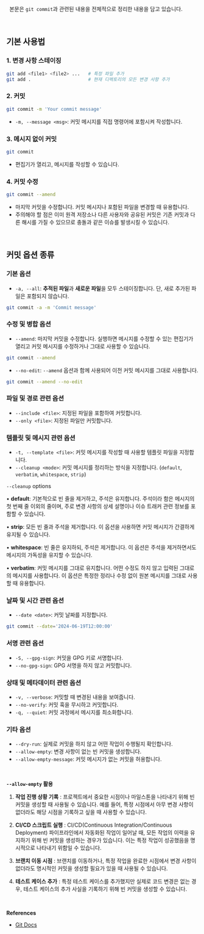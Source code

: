 
&nbsp;&nbsp;본문은 `git commit`과 관련된 내용을 전체적으로 정리한 내용을 담고 있습니다.

<br>

## 기본 사용법

### 1. 변경 사항 스테이징

```sh
git add <file1> <file2> ...   # 특정 파일 추가
git add .                     # 현재 디렉토리의 모든 변경 사항 추가
```

### 2. 커밋

```sh
git commit -m 'Your commit message'
```

- `-m, --message <msg>`: 커밋 메시지를 직접 명령어에 포함시켜 작성합니다.

### 3. 메시지 없이 커밋

```sh
git commit
```

- 편집기가 열리고, 메시지를 작성할 수 있습니다.

### 4. 커밋 수정

```sh
git commit --amend
```

- 마지막 커밋을 수정합니다. 커밋 메시지나 포함된 파일을 변경할 때 유용합니다.
- 주의해야 할 점은 이미 원격 저장소나 다른 사용자와 공유된 커밋은 기존 커밋과 다른 해시를 가질 수 있으므로 충돌과 같은 이슈를 발생시킬 수 있습니다.

<br>

## 커밋 옵션 종류

### 기본 옵션

- `-a, --all`: **추적된 파일**과 **새로운 파일**을 모두 스테이징합니다. 단, 새로 추가된 파일은 포함되지 않습니다.

```sh
git commit -a -m 'Commit message'
```

### 수정 및 병합 옵션

- `--amend`: 마지막 커밋을 수정합니다. 실행하면 메시지를 수정할 수 있는 편집기가 열리고 커밋 메시지를 수정하거나 그대로 사용할 수 있습니다.

```sh
git commit --amend
```

- `--no-edit`: `--amend` 옵션과 함께 사용되어 이전 커밋 메시지를 그대로 사용합니다.

```sh
git commit --amend --no-edit
```

### 파일 및 경로 관련 옵션


- `--include <file>`: 지정된 파일을 포함하여 커밋합니다.
- `--only <file>`: 지정된 파일만 커밋합니다.

### 템플릿 및 메시지 관련 옵션

- `-t, --template <file>`: 커밋 메시지를 작성할 때 사용할 템플릿 파일을 지정합니다.
- `--cleanup <mode>`: 커밋 메시지를 정리하는 방식을 지정합니다. (`default`, `verbatim`, `whitespace`, `strip`)

`--cleanup` options

  • **default**: 기본적으로 빈 줄을 제거하고, 주석은 유지합니다. 주석이라 함은 메시지의 첫 번째 줄 이외의 줄이며, 주로 변경 사항의 상세 설명이나 이슈 트래커 관련 정보를 포함할 수 있습니다.
  
  • **strip**: 모든 빈 줄과 주석을 제거합니다. 이 옵션을 사용하면 커밋 메시지가 간결하게 유지될 수 있습니다.
  
  • **whitespace**: 빈 줄은 유지하되, 주석은 제거합니다. 이 옵션은 주석을 제거하면서도 메시지의 가독성을 유지할 수 있습니다.
  
  • **verbatim**: 커밋 메시지를 그대로 유지합니다. 어떤 수정도 하지 않고 입력된 그대로의 메시지를 사용합니다. 이 옵션은 특정한 정리나 수정 없이 원본 메시지를 그대로 사용할 때 유용합니다.

### 날짜 및 시간 관련 옵션

- `--date <date>`: 커밋 날짜를 지정합니다.

```sh
git commit --date='2024-06-19T12:00:00'
```

### 서명 관련 옵션

- `-S, --gpg-sign`: 커밋을 GPG 키로 서명합니다.
- `--no-gpg-sign`: GPG 서명을 하지 않고 커밋합니다.

### 상태 및 메타데이터 관련 옵션

- `-v, --verbose`: 커밋할 때 변경된 내용을 보여줍니다.
- `--no-verify`: 커밋 훅을 무시하고 커밋합니다.
- `-q, --quiet`: 커밋 과정에서 메시지를 최소화합니다.

### 기타 옵션

- `--dry-run`: 실제로 커밋을 하지 않고 어떤 작업이 수행될지 확인합니다.
- `--allow-empty`: 변경 사항이 없는 빈 커밋을 생성합니다.
- `--allow-empty-message`: 커밋 메시지가 없는 커밋을 허용합니다.

<br>

**`--allow-empty` 활용**

1. **작업 진행 상황 기록** : 프로젝트에서 중요한 시점이나 마일스톤을 나타내기 위해 빈 커밋을 생성할 때 사용될 수 있습니다. 예를 들어, 특정 시점에서 아무 변경 사항이 없더라도 해당 시점을 기록하고 싶을 때 사용할 수 있습니다.

2. **CI/CD 스크립트 실행** : CI/CD(Continuous Integration/Continuous Deployment) 파이프라인에서 자동화된 작업이 일어날 때, 모든 작업의 이력을 유지하기 위해 빈 커밋을 생성하는 경우가 있습니다. 이는 특정 작업이 성공했음을 명시적으로 나타내기 위함일 수 있습니다.

3. **브랜치 이동 시점** : 브랜치를 이동하거나, 특정 작업을 완료한 시점에서 변경 사항이 없더라도 명시적인 커밋을 생성할 필요가 있을 때 사용될 수 있습니다.

4. **테스트 케이스 추가** : 특정 테스트 케이스를 추가했지만 실제로 코드 변경은 없는 경우, 테스트 케이스의 추가 사실을 기록하기 위해 빈 커밋을 생성할 수 있습니다.

<br>

**References**
- [Git Docs](https://git-scm.com/docs/git-commit)

